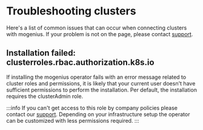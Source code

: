 ﻿---
sidebar_position: 9
description: Here's a list of common issues with clusters on mogenius and how to fix them.
---

# Troubleshooting clusters

Here's a list of common issues that can occur when connecting clusters with mogenius. If your problem is not on the page, please contact [support](mailto:support@mogenius.com).

## Installation failed: clusterroles.rbac.authorization.k8s.io
If installing the mogenius operator fails with an error message related to cluster roles and permissions, it is likely that your current user doesn't have sufficient permissions to perform the installation. Per default, the installation requires the clusterAdmin role.

:::info
If you can't get access to this role by company policies please contact our [support](mailto:support@mogenius.com). Depending on your infrastructure setup the operator can be customized with less permissions required.
:::